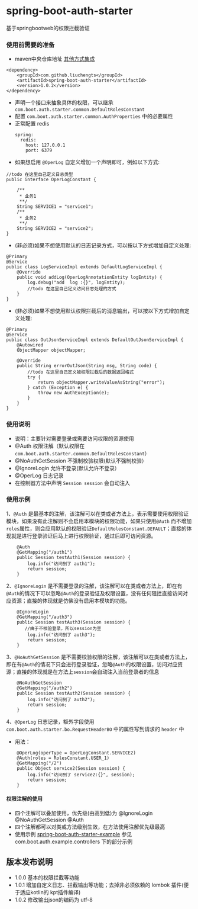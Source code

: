 # spring-boot-auth-starter
基于springbootweb的权限拦截验证

### 使用前需要的准备
* maven中央仓库地址 [其他方式集成](https://search.maven.org/artifact/com.github.liuchengts/spring-boot-auth-starter)
```
<dependency>
    <groupId>com.github.liuchengts</groupId>
    <artifactId>spring-boot-auth-starter</artifactId>
    <version>1.0.2</version>
</dependency>
```
* 声明一个接口来抽象具体的权限，可以继承 ```com.boot.auth.starter.common.DefaultRolesConstant``` 
* 配置 ```com.boot.auth.starter.common.AuthProperties``` 中的必要属性
* 正常配置 redis
    ```
    spring:
      redis:
        host: 127.0.0.1
        port: 6379
    ```
* 如果想启用 ``` @OperLog ``` 自定义增加一个声明即可，例如以下方式:
```
//todo 在这里自己定义日志类型
public interface OperLogConstant {

    /**
     * 业务1
     **/
    String SERVICE1 = "service1";
    /**
     * 业务2
     **/
    String SERVICE2 = "service2";
}

```
* (非必须)如果不想使用默认的日志记录方式，可以按以下方式增加自定义处理:
```
@Primary
@Service
public class LogServiceImpl extends DefaultLogServiceImpl {
    @Override
    public void addLog(OperLogAnnotationEntity logEntity) {
        log.debug("add  log :{}", logEntity);
        //todo 在这里自己定义访问日志处理的方式
    }
}
```

 * (非必须)如果不想使用默认权限拦截后的消息输出，可以按以下方式增加自定义处理:
 ```
 @Primary
 @Service
 public class OutJsonServiceImpl extends DefaultOutJsonServiceImpl {
     @Autowired
     ObjectMapper objectMapper;
 
     @Override
     public String errorOutJson(String msg, String code) {
         //todo 在这里自己定义被权限拦截后的数据返回格式
         try {
             return objectMapper.writeValueAsString("error");
         } catch (Exception e) {
             throw new AuthException(e);
         }
     }
 }
 ```
### 使用说明
* 说明：主要针对需要登录或需要访问权限的资源使用
* @Auth 权限注解（默认权限在 ```com.boot.auth.starter.common.DefaultRolesConstant```）
* @NoAuthGetSession 不强制校验权限(默认不强制校验）
* @IgnoreLogin 允许不登录(默认允许不登录）
* @OperLog 日志记录
* 在控制器方法中声明 ```Session session``` 会自动注入

### 使用示例
1、```@Auth``` 是最基本的注解，该注解可以在类或者方法上，表示需要使用权限验证模块，如果没有此注解则不会启用本模块的权限功能，如果只使用```@Auth``` 而不增加 ```roles```属性，则会应用默认的权限验证```DefaultRolesConstant.DEFAULT```；直接的体现就是进行登录验证后马上进行权限验证，通过后即可访问资源。
```
    @Auth
    @GetMapping("/auth1")
    public Session testAuth1(Session session) {
        log.info("访问到了 auth1");
        return session;
    }
```
2、```@IgnoreLogin``` 是不需要登录的注解，该注解可以在类或者方法上，即在有```@Auth```的情况下可以忽略```@Auth```的登录验证及权限设置，没有任何阻拦直接访问对应资源；直接的体现就是仿佛没有启用本模块的功能。
```
    @IgnoreLogin
    @GetMapping("/auth3")
    public Session testAuth3(Session session) {
       //由于不校验登录，所以session为空
        log.info("访问到了 auth3");
        return session;
    }
```
3、```@NoAuthGetSession``` 是不需要校验权限的注解，该注解可以在类或者方法上，即在有```@Auth```的情况下只会进行登录验证，忽略```@Auth```的权限设置，访问对应资源；直接的体现就是在方法上```session```会自动注入当前登录者的信息
```
    @NoAuthGetSession
    @GetMapping("/auth2")
    public Session testAuth2(Session session) {
        log.info("访问到了 auth2");
        return session;
    }
```
4、```@OperLog``` 日志记录，额外字段使用 ```com.boot.auth.starter.bo.RequestHeaderBO``` 中的属性写到请求的 ```header``` 中
* 用法：
```
    @OperLog(operType = OperLogConstant.SERVICE2)
    @Auth(roles = RolesConstant.USER_1)
    @GetMapping("/2")
    public Object service2(Session session) {
        log.info("访问到了 service2:{}", session);
        return session;
    }

```
#### 权限注解的使用
* 四个注解可以叠加使用，优先级(由高到低)为 @IgnoreLogin @NoAuthGetSession @Auth
* 四个注解都可以对类或方法级别生效，在方法使用注解优先级最高
* 使用示例 [spring-boot-auth-starter-example](https://github.com/liuchengts/spring-boot-auth-starter-example) 参见 com.boot.auth.example.controllers 下的部分示例

## 版本发布说明
* 1.0.0 基本的权限拦截等功能
* 1.0.1 增加自定义日志、拦截输出等功能；去掉非必须依赖的 lombok 插件(便于适应kotlin的 kpt插件编译)
* 1.0.2 修改输出json的编码为 utf-8